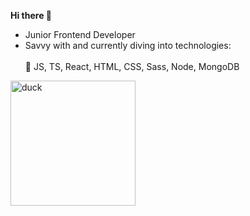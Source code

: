 **Hi there 👋**         
                                
- Junior Frontend Developer
- Savvy with and currently diving into technologies:<br><br>
  🌱 JS, TS, React, HTML, CSS, Sass, Node, MongoDB
<img width="200" alt="duck" src="https://github.com/marrcelp/marrcelp/assets/135044066/77a11f88-4864-47b1-ae31-622a74f9f336">





<!---
marrcelp/marrcelp is a ✨ special ✨ repository because its `README.md` (this file) appears on your GitHub profile.
You can click the Preview link to take a look at your changes.
--->
